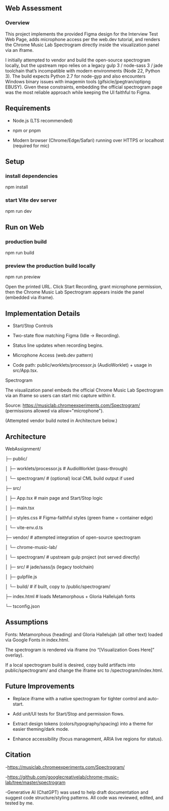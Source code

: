 ## Web Assessment
### Overview


This project implements the provided Figma design for the Interview Test Web Page, adds microphone access per the web.dev tutorial, and renders the Chrome Music Lab Spectrogram directly inside the visualization panel via an iframe.

I initially attempted to vendor and build the open-source spectrogram locally, but the upstream repo relies on a legacy gulp 3 / node-sass 3 / jade toolchain that’s incompatible with modern environments (Node 22, Python 3). The build expects Python 2.7 for node-gyp and also encounters Windows binary issues with imagemin tools (gifsicle/jpegtran/optipng EBUSY). Given these constraints, embedding the official spectrogram page was the most reliable approach while keeping the UI faithful to Figma.


## Requirements

- Node.js (LTS recommended)

- npm or pnpm

- Modern browser (Chrome/Edge/Safari) running over HTTPS or localhost (required for mic)

## Setup
### install dependencies
npm install

### start Vite dev server
npm run dev

## Run on Web
### production build
npm run build

### preview the production build locally
npm run preview


Open the printed URL. Click Start Recording, grant microphone permission, then the Chrome Music Lab Spectrogram appears inside the panel (embedded via iframe).

## Implementation Details
- Start/Stop Controls

- Two-state flow matching Figma (Idle → Recording).

- Status line updates when recording begins.

- Microphone Access (web.dev pattern)

- Code path: public/worklets/processor.js (AudioWorklet) + usage in src/App.tsx.


Spectrogram

The visualization panel embeds the official Chrome Music Lab Spectrogram via an iframe so users can start mic capture within it.

Source: https://musiclab.chromeexperiments.com/Spectrogram/ (permissions allowed via allow="microphone").

(Attempted vendor build noted in Architecture below.)

## Architecture

WebAssignment/

├─ public/

│  ├─ worklets/processor.js           # AudioWorklet (pass-through)

│  └─ spectrogram/                    # (optional) local CML build output if used

├─ src/

│  ├─ App.tsx                         # main page and Start/Stop logic

│  ├─ main.tsx

│  ├─ styles.css                      # Figma-faithful styles (green frame = container edge)

│  └─ vite-env.d.ts

├─ vendor/                            # attempted integration of open-source spectrogram

│  └─ chrome-music-lab/

│     └─ spectrogram/                 # upstream gulp project (not served directly)

│        ├─ src/                      # jade/sass/js (legacy toolchain)

│        ├─ gulpfile.js

│        └─ build/                    # if built, copy to /public/spectrogram/

├─ index.html                         # loads Metamorphous + Gloria Hallelujah fonts

└─ tsconfig.json

## Assumptions

Fonts: Metamorphous (heading) and Gloria Hallelujah (all other text) loaded via Google Fonts in index.html.

The spectrogram is rendered via iframe (no “[Visualization Goes Here]” overlay).

If a local spectrogram build is desired, copy build artifacts into public/spectrogram/ and change the iframe src to /spectrogram/index.html.

## Future Improvements

- Replace iframe with a native spectrogram for tighter control and auto-start.

- Add unit/UI tests for Start/Stop and permission flows.

- Extract design tokens (colors/typography/spacing) into a theme for easier theming/dark mode.

- Enhance accessibility (focus management, ARIA live regions for status).


## Citation 
-https://musiclab.chromeexperiments.com/Spectrogram/

-https://github.com/googlecreativelab/chrome-music-lab/tree/master/spectrogram

-Generative AI (ChatGPT) was used to help draft documentation and suggest code structure/styling patterns. All code was reviewed, edited, and tested by me.
